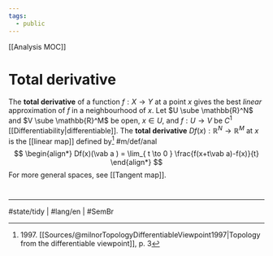 ```yaml
---
tags:
  - public
---
```

[[Analysis MOC]]
# Total derivative

The **total derivative** of a function $f : X \to Y$ at a point $x$ gives the best _linear_ approximation of $f$ in a neighbourhood of $x$.
Let $U \sube \mathbb{R}^N$ and $V \sube \mathbb{R}^M$ be open,
$x \in U$, and
$f:U \to V$ be  $C^1$ [[Differentiability|differentiable]].
The **total derivative** $Df(x) : \mathbb{R}^N \to \mathbb{R}^M$ at $x$ is the [[linear map]] defined by[^1997] #m/def/anal 
$$
\begin{align*}
Df(x)(\vab a ) = \lim_{ t \to 0 } \frac{f(x+t\vab a)-f(x)}{t}
\end{align*}
$$
For more general spaces, see [[Tangent map]].

  [^1997]: 1997\. [[Sources/@milnorTopologyDifferentiableViewpoint1997|Topology from the differentiable viewpoint]], p. 3


#
---
#state/tidy | #lang/en | #SemBr
